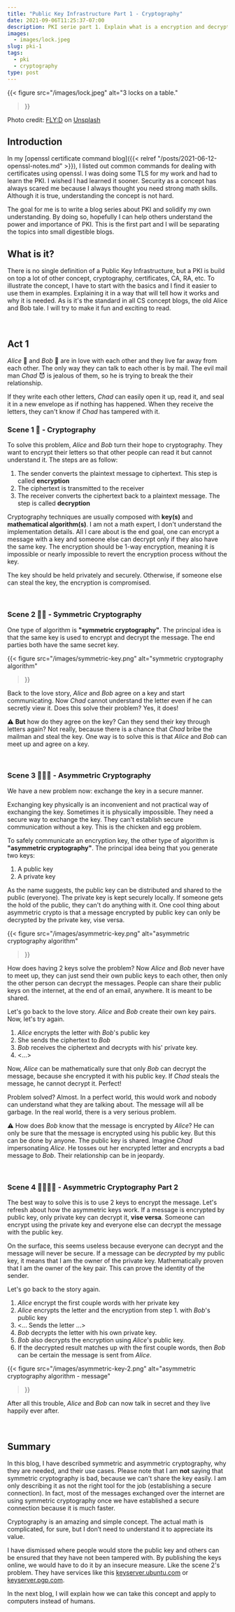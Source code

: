 ```yaml
---
title: "Public Key Infrastructure Part 1 - Cryptography"
date: 2021-09-06T11:25:37-07:00
description: PKI serie part 1. Explain what is a encryption and decryption, and how to use them.
images:
  - images/lock.jpeg
slug: pki-1
tags:
  - pki
  - cryptography
type: post
---
```


{{< figure
    src="/images/lock.jpeg"
    alt="3 locks on a table."
>}}

Photo credit: [FLY:D](https://unsplash.com/photos/ZNOxwCEj5mw) on [Unsplash](https://unsplash.com/)

## Introduction

In my [openssl certificate command blog]({{< relref "/posts/2021-06-12-openssl-notes.md" >}}), I listed out common commands for dealing with certificates using openssl. I was doing some TLS for my work and had to learn the PKI. I wished I had learned it sooner. Security as a concept has always scared me because I always thought you need strong math skills. Although it is true, understanding the concept is not hard.

The goal for me is to write a blog series about PKI and solidify my own understanding. By doing so, hopefully I can help others understand the power and importance of PKI. This is the first part and I will be separating the topics into small digestible blogs.

## What is it?

There is no single definition of a Public Key Infrastructure, but a PKI is build on top a lot of other concept, cryptography, certificates, CA, RA, etc. To illustrate the concept, I have to start with the basics and I find it easier to use them in examples. Explaining it in a way that will tell how it works and why it is needed. As is it's the standard in all CS concept blogs, the old Alice and Bob tale. I will try to make it fun and exciting to read.

&nbsp;

## Act 1

_Alice_ 👩 and _Bob_ 🧑 are in love with each other and they live far away from each other. The only way they can talk to each other is by mail. The evil mail man _Chad_ 😈 is jealous of them, so he is trying to break the their relationship.

If they write each other letters, _Chad_ can easily open it up, read it, and seal it in a new envelope as if nothing has happened. When they receive the letters, they can't know if _Chad_ has tampered with it.

### Scene 1 🍿 - Cryptography

To solve this problem, _Alice_ and _Bob_ turn their hope to cryptography. They want to encrypt their letters so that other people can read it but cannot understand it. The steps are as follow:

1. The sender converts the plaintext message to ciphertext. This step is called **encryption**
1. The ciphertext is transmitted to the receiver
1. The receiver converts the ciphertext back to a plaintext message. The step is called **decryption**

Cryptography techniques are usually composed with **key(s)** and **mathematical algorithm(s)**. I am not a math expert, I don't understand the implementation details. All I care about is the end goal, one can encrypt a message with a key and someone else can decrypt only if they also have the same key. The encryption should be 1-way encryption, meaning it is impossible or nearly impossible to revert the encryption process without the key.

The key should be held privately and securely. Otherwise, if someone else can steal the key, the encryption is compromised.

&nbsp;

### Scene 2 🍿🍿 - Symmetric Cryptography

One type of algorithm is **"symmetric cryptography"**. The principal idea is that the same key is used to encrypt and decrypt the message. The end parties both have the same secret key.

{{< figure
    src="/images/symmetric-key.png"
    alt="symmetric cryptography algorithm"
>}}

Back to the love story, _Alice_ and _Bob_ agree on a key and start communicating. Now _Chad_ cannot understand the letter even if he can secretly view it. Does this solve their problem? Yes, it does!

⚠️ **But** how do they agree on the key? Can they send their key through letters again? Not really, because there is a chance that _Chad_ bribe the mailman and steal the key. One way is to solve this is that _Alice_ and _Bob_ can meet up and agree on a key.

&nbsp;

### Scene 3 🍿🍿🍿 - Asymmetric Cryptography

We have a new problem now: exchange the key in a secure manner.

Exchanging key physically is an inconvenient and not practical way of exchanging the key. Sometimes it is physically impossible. They need a secure way to exchange the key. They can't establish secure communication without a key. This is the chicken and egg problem.

To safely communicate an encryption key, the other type of algorithm is **"asymmetric cryptography"**. The principal idea being that you generate two keys:

1. A public key
1. A private key

As the name suggests, the public key can be distributed and shared to the public (everyone). The private key is kept securely locally. If someone gets the hold of the public, they can't do anything with it. One cool thing about asymmetric crypto is that a message encrypted by public key can only be decrypted by the private key, vise versa.

{{< figure
    src="/images/asymmetric-key.png"
    alt="asymmetric cryptography algorithm"
>}}


How does having 2 keys solve the problem? Now _Alice_ and _Bob_ never have to meet up, they can just send their own public keys to each other, then only the other person can decrypt the messages. People can share their public keys on the internet, at the end of an email, anywhere. It is meant to be shared.

Let's go back to the love story. _Alice_ and _Bob_ create their own key pairs. Now, let's try again.

1. _Alice_ encrypts the letter with _Bob_'s public key
1. She sends the ciphertext to _Bob_
1. _Bob_ receives the ciphertext and decrypts with his' private key.
1. <...>

Now, _Alice_ can be mathematically sure that only _Bob_ can decrypt the message, because she encrypted it with his public key. If _Chad_ steals the message, he cannot decrypt it. Perfect!

Problem solved? Almost. In a perfect world, this would work and nobody can understand what they are talking about. The message will all be garbage. In the real world, there is a very serious problem.


⚠️ How does _Bob_ know that the message is encrypted by _Alice_? He can only be sure that the message is encrypted using his public key. But this can be done by anyone. The public key is shared. Imagine _Chad_ impersonating _Alice_. He tosses out her encrypted letter and encrypts a bad message to _Bob_. Their relationship can be in jeopardy.

&nbsp;

### Scene 4 🍿🍿🍿🍿 - Asymmetric Cryptography Part 2

The best way to solve this is to use 2 keys to encrypt the message. Let's refresh about how the asymmetric keys work. If a message is encrypted by public key, only private key can decrypt it, **vise versa**. Someone can encrypt using the private key and everyone else can decrypt the message with the public key.

On the surface, this seems useless because everyone can decrypt and the message will never be secure. If a message can be _decrypted_ by my public key, it means that I am the owner of the private key. Mathematically proven that I am the owner of the key pair. This can prove the identity of the sender.

Let's go back to the story again.

1. _Alice_ encrypt the first couple words with her private key
1. _Alice_ encrypts the letter and the encryption from step 1. with _Bob_'s public key
1. <... Sends the letter ...>
1. _Bob_ decrypts the letter with his own private key.
1. _Bob_ also decrypts the encryption using _Alice_'s public key.
1. If the decrypted result matches up with the first couple words, then _Bob_ can be certain the message is sent from _Alice_.

{{< figure
    src="/images/asymmetric-key-2.png"
    alt="asymmetric cryptography algorithm - message"
>}}

After all this trouble, _Alice_ and _Bob_ can now talk in secret and they live happily ever after.

&nbsp;

## Summary

In this blog, I have described symmetric and asymmetric cryptography, why they are needed, and their use cases. Please note that I am **not** saying that symmetric cryptography is bad, because we can't share the key easily. I am only describing it as not the right tool for the job (establishing a secure connection). In fact, most of the messages exchanged over the internet are using symmetric cryptography once we have established a secure connection because it is much faster.

Cryptography is an amazing and simple concept. The actual math is complicated, for sure, but I don’t need to understand it to appreciate its value.

I have dismissed where people would store the public key and others can be ensured that they have not been tampered with. By publishing the keys online, we would have to do it by an insecure measure. Like the scene 2's problem. They have services like this [keyserver.ubuntu.com](http://keyserver.ubuntu.com:11371/) or [keyserver.pgp.com](https://keyserver.pgp.com/vkd/GetWelcomeScreen.event).

In the next blog, I will explain how we can take this concept and apply to computers instead of humans.
